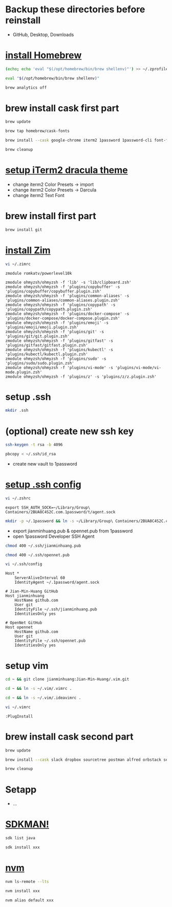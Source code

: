 # Backup these directories before reinstall
* GitHub, Desktop, Downloads

# [install Homebrew](https://brew.sh/index)
```bash
(echo; echo 'eval "$(/opt/homebrew/bin/brew shellenv)"') >> ~/.zprofile
```
```bash
eval "$(/opt/homebrew/bin/brew shellenv)"
```
```bash
brew analytics off
```

# brew install cask first part
```bash
brew update
```
```bash
brew tap homebrew/cask-fonts
```
```bash
brew install --cask google-chrome iterm2 1password 1password-cli font-fira-code
```
```bash
brew cleanup
```

# [setup iTerm2 dracula theme](https://github.com/dracula/iterm/blob/master/INSTALL.md)
* change iterm2 Color Presets -> import
* change iterm2 Color Presets -> Darcula
* change iterm2 Text Font

# brew install first part
```bash
brew install git
```

# [install Zim](https://github.com/zimfw/zimfw)
```bash
vi ~/.zimrc
```
```
zmodule romkatv/powerlevel10k

zmodule ohmyzsh/ohmyzsh -f 'lib' -s 'lib/clipboard.zsh'
zmodule ohmyzsh/ohmyzsh -f 'plugins/copybuffer' -s 'plugins/copybuffer/copybuffer.plugin.zsh'
zmodule ohmyzsh/ohmyzsh -f 'plugins/common-aliases' -s 'plugins/common-aliases/common-aliases.plugin.zsh'
zmodule ohmyzsh/ohmyzsh -f 'plugins/copypath' -s 'plugins/copypath/copypath.plugin.zsh'
zmodule ohmyzsh/ohmyzsh -f 'plugins/docker-compose' -s 'plugins/docker-compose/docker-compose.plugin.zsh'
zmodule ohmyzsh/ohmyzsh -f 'plugins/emoji' -s 'plugins/emoji/emoji.plugin.zsh'
zmodule ohmyzsh/ohmyzsh -f 'plugins/git' -s 'plugins/git/git.plugin.zsh'
zmodule ohmyzsh/ohmyzsh -f 'plugins/gitfast' -s 'plugins/gitfast/gitfast.plugin.zsh'
zmodule ohmyzsh/ohmyzsh -f 'plugins/kubectl' -s 'plugins/kubectl/kubectl.plugin.zsh'
zmodule ohmyzsh/ohmyzsh -f 'plugins/sudo' -s 'plugins/sudo/sudo.plugin.zsh'
zmodule ohmyzsh/ohmyzsh -f 'plugins/vi-mode' -s 'plugins/vi-mode/vi-mode.plugin.zsh'
zmodule ohmyzsh/ohmyzsh -f 'plugins/z' -s 'plugins/z/z.plugin.zsh'
```

# setup .ssh
```bash
mkdir .ssh
```

# (optional) create new ssh key
```bash
ssh-keygen -t rsa -b 4096
```
```bash
pbcopy < ~/.ssh/id_rsa
```
* create new vault to 1password

# [setup .ssh config](https://developer.1password.com/docs/ssh)
```bash
vi ~/.zshrc
```
```
export SSH_AUTH_SOCK=~/Library/Group\ Containers/2BUA8C4S2C.com.1password/t/agent.sock
```
```bash
mkdir -p ~/.1password && ln -s ~/Library/Group\ Containers/2BUA8C4S2C.com.1password/t/agent.sock ~/.1password/agent.sock
```
* export jianminhuang.pub & opennet.pub from 1password
* open 1password Developer SSH Agent
```bash
chmod 400 ~/.ssh/jianminhuang.pub
```
```bash
chmod 400 ~/.ssh/opennet.pub
```
```bash
vi ~/.ssh/config
```
```
Host *
    ServerAliveInterval 60
    IdentityAgent ~/.1password/agent.sock

# Jian-Min-Huang GitHub
Host jianminhuang
    HostName github.com
    User git
    IdentityFile ~/.ssh/jianminhuang.pub
    IdentitiesOnly yes

# OpenNet GitHub
Host opennet
    HostName github.com
    User git
    IdentityFile ~/.ssh/opennet.pub
    IdentitiesOnly yes
```

# setup vim
```bash
cd ~ && git clone jianminhuang:Jian-Min-Huang/.vim.git
```
```bash
cd ~ && ln -s ~/.vim/.vimrc .
```
```bash
cd ~ && ln -s ~/.vim/.ideavimrc .
```
```bash
vi ~/.vimrc
```
```
:PlugInstall
```

# brew install cask second part
```bash
brew update
```
```bash
brew install --cask slack dropbox sourcetree postman alfred orbstack setapp jetbrains-toolbox tunnelblick discord figma mongodb-compass obsidian
```
```bash
brew cleanup
```

# Setapp
* ...

# [SDKMAN!](https://sdkman.io/install)
```bash
sdk list java
```
```bash
sdk install xxx
```

# [nvm](https://github.com/nvm-sh/nvm#installing-and-updating)
```bash
nvm ls-remote --lts
```
```bash
nvm install xxx
```
```bash
nvm alias default xxx
```
